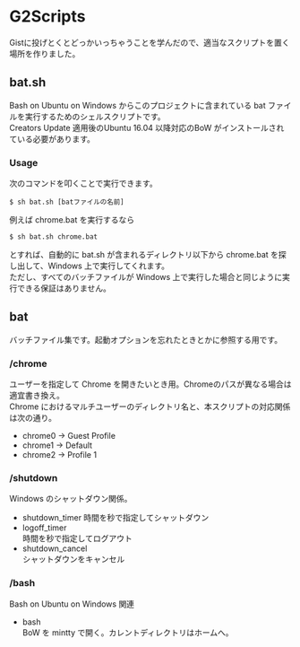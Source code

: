 # G2Scripts
Gistに投げとくとどっかいっちゃうことを学んだので、適当なスクリプトを置く場所を作りました。

## bat.sh
Bash on Ubuntu on Windows からこのプロジェクトに含まれている bat ファイルを実行するためのシェルスクリプトです。  
Creators Update 適用後のUbuntu 16.04 以降対応のBoW がインストールされている必要があります。  

### Usage
次のコマンドを叩くことで実行できます。  
```
$ sh bat.sh [batファイルの名前]  
```
例えば chrome.bat を実行するなら  
```
$ sh bat.sh chrome.bat  
```
とすれば、自動的に bat.sh が含まれるディレクトリ以下から chrome.bat を探し出して、Windows 上で実行してくれます。  
ただし、すべてのバッチファイルが Windows 上で実行した場合と同じように実行できる保証はありません。  

## bat
バッチファイル集です。起動オプションを忘れたときとかに参照する用です。  

### /chrome
ユーザーを指定して Chrome を開きたいとき用。Chromeのパスが異なる場合は適宜書き換え。  
Chrome におけるマルチユーザーのディレクトリ名と、本スクリプトの対応関係は次の通り。  
* chrome0 -> Guest Profile  
* chrome1 -> Default  
* chrome2 -> Profile 1  

### /shutdown
Windows のシャットダウン関係。  
* shutdown_timer
時間を秒で指定してシャットダウン  
* logoff_timer  
時間を秒で指定してログアウト  
* shutdown_cancel  
シャットダウンをキャンセル  

### /bash
Bash on Ubuntu on Windows 関連  
* bash  
BoW を mintty で開く。カレントディレクトリはホームへ。  



